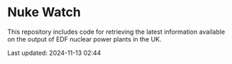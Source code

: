 # Nuke Watch

This repository includes code for retrieving the latest information available on the output of EDF nuclear power plants in the UK.

Last updated: 2024-11-13 02:44